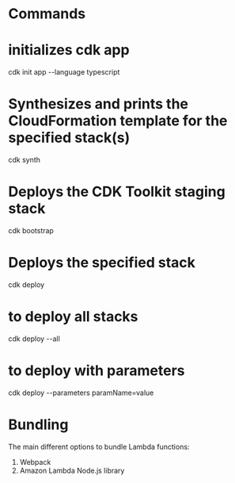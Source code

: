# Commands

# initializes cdk app

cdk init app --language typescript

# Synthesizes and prints the CloudFormation template for the specified stack(s)

cdk synth

# Deploys the CDK Toolkit staging stack

cdk bootstrap

# Deploys the specified stack

cdk deploy

# to deploy all stacks

cdk deploy --all

# to deploy with parameters

cdk deploy --parameters paramName=value

# Bundling

The main different options to bundle Lambda functions:

1. Webpack
2. Amazon Lambda Node.js library
